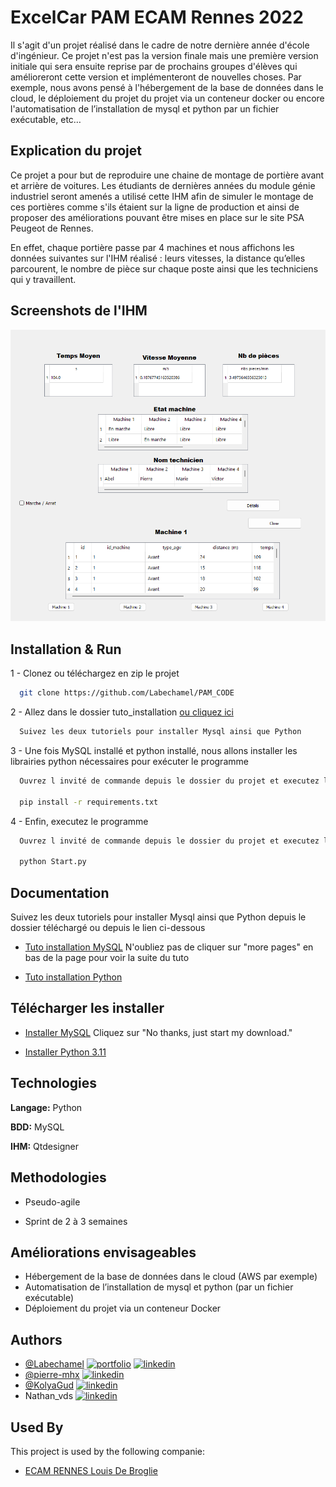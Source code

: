 
# ExcelCar PAM ECAM Rennes 2022

Il s'agit d'un projet réalisé dans le cadre de notre dernière année d'école d'ingénieur. Ce projet n'est pas la version finale mais une première version initiale qui sera ensuite reprise par de prochains groupes d'élèves qui amélioreront cette version et implémenteront de nouvelles choses. Par exemple, nous avons pensé à l'hébergement de la base de données dans le cloud, le déploiement du projet du projet via un conteneur docker ou encore l'automatisation de l’installation de mysql et python par un fichier exécutable, etc…


## Explication du projet
Ce projet a pour but de reproduire une chaine de montage de portière avant et arrière de voitures. Les étudiants de dernières années du module génie industriel seront amenés a utilisé cette IHM afin de simuler le montage de ces portières comme s'ils étaient sur la ligne de production et ainsi de proposer des améliorations pouvant être mises en place sur le site PSA Peugeot de Rennes.

En effet, chaque portière passe par 4 machines et nous affichons les données suivantes sur l'IHM réalisé : leurs vitesses, la distance qu’elles parcourent, le nombre de pièce sur chaque poste ainsi que les techniciens qui y travaillent. 


## Screenshots de l'IHM

![App Screenshot](https://raw.githubusercontent.com/Labechamel/PAM_CODE/master/screenshot/ihm.png)


## Installation & Run

1 - Clonez ou téléchargez en zip le projet

```bash
  git clone https://github.com/Labechamel/PAM_CODE
```

2 - Allez dans le dossier tuto_installation [ou cliquez ici](https://github.com/Labechamel/PAM_CODE/tree/master/Tutoriel)

```bash
  Suivez les deux tutoriels pour installer Mysql ainsi que Python 
```

3 - Une fois MySQL installé et python installé, nous allons installer les librairies python nécessaires pour exécuter le programme

```bash
  Ouvrez l invité de commande depuis le dossier du projet et executez la commande ci-dessous :

  pip install -r requirements.txt
```

4 - Enfin, executez le programme

```bash
  Ouvrez l invité de commande depuis le dossier du projet et executez la commande ci-dessous :

  python Start.py
```

## Documentation

Suivez les deux tutoriels pour installer Mysql ainsi que Python depuis le dossier téléchargé ou depuis le lien ci-dessous

- [Tuto installation MySQL](https://github.com/Labechamel/PAM_CODE/blob/master/Tutoriel/Guide%20d'installation%20MySQL%20Windows%20Version%20Finale.pdf)
N'oubliez pas de cliquer sur "more pages" en bas de la page pour voir la suite du tuto

- [Tuto installation Python](https://github.com/Labechamel/PAM_CODE/blob/master/Tutoriel/Guide%20d'installation%20python%203.11.pdf)

## Télécharger les installer

- [Installer MySQL](https://dev.mysql.com/downloads/file/?id=514518/get/Downloads/MySQLInstaller/mysql-installer-community-8.0.31.0.msi)
  Cliquez sur "No thanks, just start my download."

- [Installer Python 3.11](https://www.python.org/ftp/python/3.11.1/python-3.11.1-amd64.exe)


## Technologies

**Langage:** Python

**BDD:** MySQL

**IHM:** Qtdesigner

## Methodologies 

- Pseudo-agile 

- Sprint de 2 à 3 semaines


## Améliorations envisageables

- Hébergement de la base de données dans le cloud (AWS par exemple)
- Automatisation de l’installation de mysql et python (par un fichier exécutable)
- Déploiement du projet via un conteneur Docker



## Authors

- [@Labechamel](https://github.com/Labechamel)
[![portfolio](https://img.shields.io/badge/my_portfolio-000?style=for-the-badge&logo=ko-fi&logoColor=white)](https://simonbechu.me/)
[![linkedin](https://img.shields.io/badge/linkedin-0A66C2?style=for-the-badge&logo=linkedin&logoColor=white)](https://www.linkedin.com/in/bechu-simon/)
- [@pierre-mhx](https://github.com/pierre-mhx)
[![linkedin](https://img.shields.io/badge/linkedin-0A66C2?style=for-the-badge&logo=linkedin&logoColor=white)](https://www.linkedin.com/in/pierremahieux-sales/)
- [@KolyaGud](https://github.com/KolyaGud)
[![linkedin](https://img.shields.io/badge/linkedin-0A66C2?style=for-the-badge&logo=linkedin&logoColor=white)](https://www.linkedin.com/in/kolya-gudenkauf-6807b5195/)
- Nathan_vds
[![linkedin](https://img.shields.io/badge/linkedin-0A66C2?style=for-the-badge&logo=linkedin&logoColor=white)](https://www.linkedin.com/in/nathan-vanderschelden-35ab54173/)
## Used By

This project is used by the following companie:

- [ECAM RENNES Louis De Broglie](https://www.ecam-rennes.fr/)

